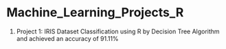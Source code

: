 # Machine_Learning_Projects_R
1. Project 1: IRIS Dataset Classification using R by Decision Tree Algorithm and achieved an accuracy of 91.11%
